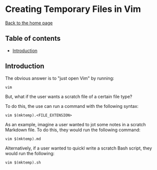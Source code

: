 Creating Temporary Files in Vim
===============================

[Back to the home page](README.md)

Table of contents
-----------------

- [Introduction](#introduction)

Introduction
------------

The obvious answer is to "just open Vim" by running:

```
vim
```

But, what if the user wants a scratch file of a certain file type?

To do this, the use can run a command with the following syntax:

```
vim $(mktemp).<FILE_EXTENSION>
```

As an example, imagine a user wanted to jot some notes in a scratch Markdown file. To do this, they would run the following command:

```
vim $(mktemp).md
```

Alternatively, if a user wanted to quickl write a scratch Bash script, they would run the following:

```
vim $(mktemp).sh
```
